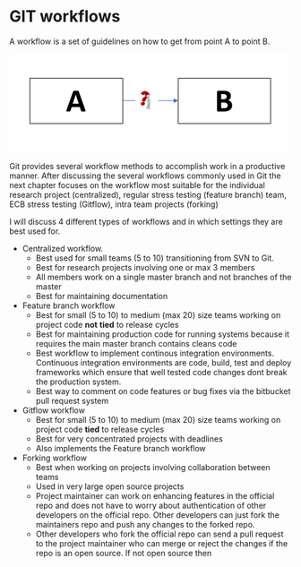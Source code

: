 # GIT workflows

A workflow is a set of guidelines on how to get from point A to point B. 

![How to get from point A to B?](.gitbook/assets/image%20%2827%29.png)

Git provides several workflow methods to accomplish work in a productive manner. After discussing the several workflows commonly used in Git the next chapter focuses on the workflow most suitable for the individual research project \(centralized\), regular stress testing \(feature branch\) team, ECB stress testing \(Gitflow\), intra team projects \(forking\)

I will discuss 4 different types of workflows and in which settings they are best used for.

* Centralized workflow. 
  * Best used for small teams \(5 to 10\) transitioning from SVN to Git.
  * Best for research projects involving one or max 3 members
  * All members work on a single master branch and not branches of the master
  * Best for maintaining documentation
* Feature branch workflow
  * Best for small \(5 to 10\) to medium \(max 20\) size teams working on project code **not** **tied** to release cycles
  * Best for maintaining production code for running systems because it requires the main master branch contains cleans code
  * Best workflow to implement continous integration environments. Continuous integration environments are code, build, test and deploy frameworks which ensure that well tested code changes dont break the production system.
  * Best way to comment on code features or bug fixes via the bitbucket pull request system
* Gitflow workflow
  * Best for small \(5 to 10\) to medium \(max 20\) size teams working on project code **tied** to release cycles
  * Best for very concentrated projects with deadlines
  * Also implements the Feature branch workflow
* Forking workflow
  * Best when working on projects involving collaboration between teams
  * Used in very large open source projects
  * Project maintainer can work on enhancing features in the official repo and does not have to worry about authentication of other developers on the official repo. Other developers can just fork the maintainers repo and push any changes to the forked repo.
  * Other developers who fork the official repo can send a pull request to the project maintainer who can merge or reject the changes if the repo is an open source. If not open source then 

